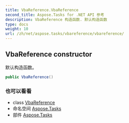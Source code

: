 ```yaml
---
title: VbaReference.VbaReference
second_title: Aspose.Tasks for .NET API 参考
description: VbaReference 构造函数. 默认构造函数
type: docs
weight: 10
url: /zh/net/aspose.tasks/vbareference/vbareference/
---
```

## VbaReference constructor

默认构造函数。

```csharp
public VbaReference()
```

### 也可以看看

* class [VbaReference](../)
* 命名空间 [Aspose.Tasks](../../vbareference/)
* 部件 [Aspose.Tasks](../../../)


